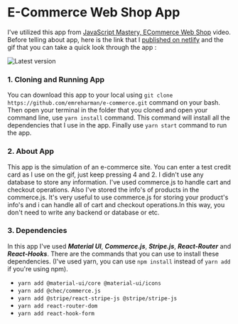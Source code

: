 # E-Commerce Web Shop App

I've utilized this app from [JavaScript Mastery, ECommerce Web Shop](https://www.youtube.com/watch?v=377AQ0y6LPA&list=PL6QREj8te1P6wX9m5KnicnDVEucbOPsqR&index=5) video. Before telling about app, here is the link that I [published on netlify](https://e-commerce-by-emre.netlify.app/) and the gif that you can take a quick look through the app :

![Latest version](https://raw.githubusercontent.com/emreharman/e-commerce/master/src/assets/published.gif)

### 1. Cloning and Running App

You can download this app to your local using `git clone https://github.com/emreharman/e-commerce.git` command on your bash. Then open your terminal in the folder that you cloned and open your command line, use `yarn install` command. This command will install all the dependencies that I use in the app. Finally use `yarn start` command to run the app.

### 2. About App

This app is the simulation of an e-commerce site. You can enter a test credit card as I use on the gif, just keep pressing 4 and 2. I didn't use any database to store any information. I've used commerce.js to handle cart and checkout operations. Also I've stored the info's of products in the commerce.js. It's very useful to use commerce.js for storing your product's info's and i can handle all of cart and checkout operations.In this way, you don't need to write any backend or database or etc.

### 3. Dependencies

In this app I've used **_Material UI_**, **_Commerce.js_**, **_Stripe.js_**, **_React-Router_** and **_React-Hooks_**.
There are the commands that you can use to install these dependencies. (I've used yarn, you can use `npm install` instead of `yarn add` if you're using npm).

- `yarn add @material-ui/core @material-ui/icons`
- `yarn add @chec/commerce.js`
- `yarn add @stripe/react-stripe-js @stripe/stripe-js`
- `yarn add react-router-dom`
- `yarn add react-hook-form`
